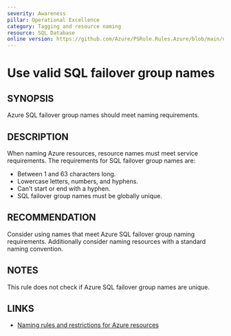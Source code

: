 ```yaml
---
severity: Awareness
pillar: Operational Excellence
category: Tagging and resource naming
resource: SQL Database
online version: https://github.com/Azure/PSRule.Rules.Azure/blob/main/docs/en/rules/Azure.SQL.FGName.md
---
```


# Use valid SQL failover group names

## SYNOPSIS

Azure SQL failover group names should meet naming requirements.

## DESCRIPTION

When naming Azure resources, resource names must meet service requirements.
The requirements for SQL failover group names are:

- Between 1 and 63 characters long.
- Lowercase letters, numbers, and hyphens.
- Can't start or end with a hyphen.
- SQL failover group names must be globally unique.

## RECOMMENDATION

Consider using names that meet Azure SQL failover group naming requirements.
Additionally consider naming resources with a standard naming convention.

## NOTES

This rule does not check if Azure SQL failover group names are unique.

## LINKS

- [Naming rules and restrictions for Azure resources](https://docs.microsoft.com/azure/azure-resource-manager/management/resource-name-rules#microsoftsql)
